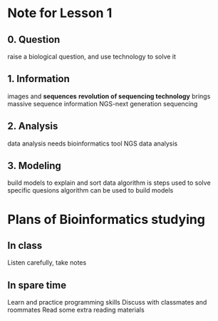 # Note for Lesson 1
## 0. Question
raise a biological question, and use technology to solve it 
## 1. Information
images and **sequences**
**revolution of sequencing technology** brings massive sequence information
NGS-next generation sequencing
## 2. Analysis
data analysis needs bioinformatics tool
NGS data analysis
## 3. Modeling
build models to explain and sort data
algorithm is steps used to solve specific quesions
algorithm can be used to build models
# Plans of Bioinformatics studying
## In class
Listen carefully, take notes 
## In spare time 
Learn and practice programming skills
Discuss with classmates and roommates 
Read some extra reading materials

